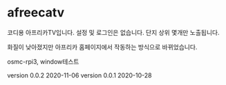 # afreecatv

코디용 아프리카TV입니다. 설정 및 로그인은 없습니다. 단지 상위 몇개만 노출됩니다.

화질이 낮아졌지만 아프리카 홈페이지에서 작동하는 방식으로 바뀌었습니다.

osmc-rpi3, window테스트 

version 0.0.2 2020-11-06 
version 0.0.1 2020-10-28
